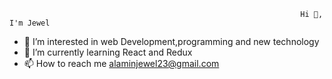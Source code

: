                                                                      Hi 👋, I'm Jewel


- 👀 I’m interested in web Development,programming and new technology
- 🌱 I’m currently learning React and Redux
- 📫 How to reach me alaminjewel23@gmail.com

<!---
alaamin/alaamin is a ✨ special ✨ repository because its `README.md` (this file) appears on your GitHub profile.
You can click the Preview link to take a look at your changes.
--->
